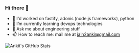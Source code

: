 ### Hi there 👋

<!--**anki2jain/anki2jain** is a ✨ _special_ ✨ repository because its `README.md` (this file) appears on your GitHub profile.
Here are some ideas to get you started:-->

- 🔭 I'd worked on fastify, adonis (node js frameworks), python
- 🌱 I’m currently learning devops technologies
- 💬 Ask me about engineering stuff
- 📫 How to reach me: mail me at jain2anki@gmail.com
<!--- You can also find me on: -->

<!--- 😄 Pronouns: ...
- ⚡ Fun fact: ...-->
<!--- 👯 I’m looking to collaborate on ...
- 🤔 I’m looking for help with ...-->



![Ankit's GitHub Stats](https://github-readme-stats.vercel.app/api?username=anki2jain&count_private=true&show_icons=true&theme=algolia )
